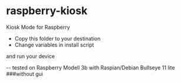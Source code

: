 # raspberry-kiosk
Kiosk Mode for Raspberry

- Copy this folder to your destination
- Change variables in install script

and run your device

-- tested on Raspberry Modell 3b with Raspian/Debian Bullseye 11 lite ###without gui
